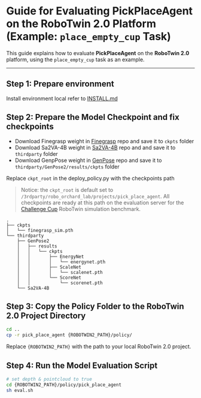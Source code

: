 # Guide for Evaluating PickPlaceAgent on the RoboTwin 2.0 Platform (Example: `place_empty_cup` Task)

This guide explains how to evaluate **PickPlaceAgent** on the **RoboTwin 2.0** platform, using the `place_empty_cup` task as an example.

---
## Step 1: Prepare environment 
Install environment local refer to [INSTALL.md](./docs/INSTALL.md)


## Step 2: Prepare the Model Checkpoint and fix checkpoints

- Download Finegrasp weight in [Finegrasp](https://huggingface.co/HorizonRobotics/Finegrasp) repo and save it to `ckpts` folder
- Download Sa2VA-4B weight in [Sa2VA-4B](https://huggingface.co/ByteDance/Sa2VA-4B) repo and and save it to `thirdparty` folder
- Download GenpPose weight in [GenPose](https://github.com/Omni6DPose/GenPose2?tab=readme-ov-file#%EF%B8%8F-download-dataset-and-models) repo and save it to `thirdparty/GenPose2/results/ckpts` folder

Replace `ckpt_root` in the deploy_policy.py with the checkpoints path

> Notice: the `ckpt_root` is default set to `/3rdparty/robo_orchard_lab/projects/pick_place_agent`. All checkpoints are ready at this path on the evaluation server for the [Challenge Cup](https://developer.d-robotics.cc/tiaozhanbei-2025) RoboTwin simulation benchmark.



```
.
├── ckpts
│   └── finegrasp_sim.pth
└── thirdparty
    ├── GenPose2
    │   ├── results
    │   │   └── ckpts
    │   │       ├── EnergyNet
    │   │       │   └── energynet.pth
    │   │       ├── ScaleNet
    │   │       │   └── scalenet.pth
    │   │       └── ScoreNet
    │   │           └── scorenet.pth
    └── Sa2VA-4B
```



## Step 3: Copy the Policy Folder to the RoboTwin 2.0 Project Directory
```bash
cd ..
cp -r pick_place_agent {ROBOTWIN2_PATH}/policy/
```
Replace `{ROBOTWIN2_PATH}` with the path to your local RoboTwin 2.0 project.

## Step 4: Run the Model Evaluation Script
```bash
# set depth & pointcloud to true
cd {ROBOTWIN2_PATH}/policy/pick_place_agent
sh eval.sh
```